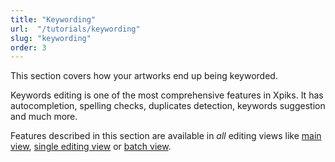 ```yaml
---
title: "Keywording"
url:  "/tutorials/keywording"
slug: "keywording"
order: 3
---
```


This section covers how your artworks end up being keyworded.

Keywords editing is one of the most comprehensive features in Xpiks. It has autocompletion, spelling checks, duplicates detection, keywords suggestion and much more.

Features described in this section are available in _all_ editing views like <a href='{{< relref "/tutorials/interface-mainview" >}}'>main view</a>, <a href='{{< relref "/tutorials/interface-single-view" >}}'>single editing view</a> or <a href='{{< relref "/tutorials/interface-multiple-view" >}}'>batch view</a>.
